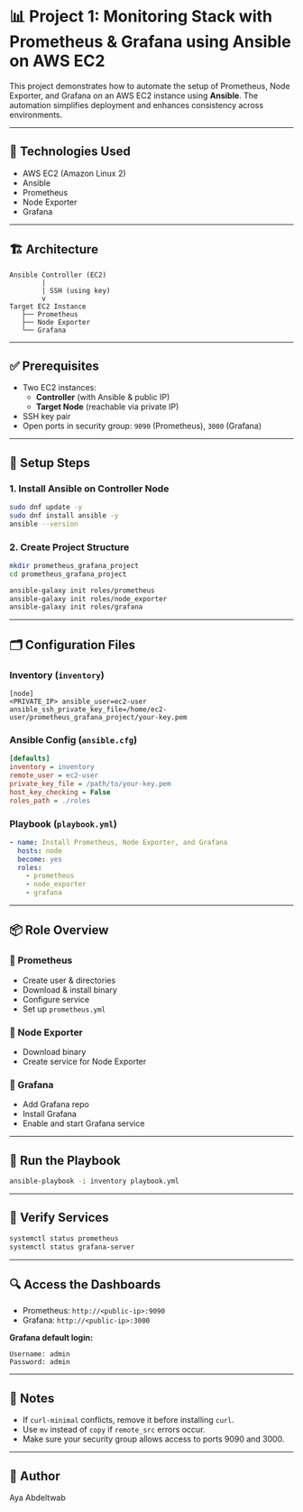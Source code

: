 # 📊 Project 1: Monitoring Stack with Prometheus & Grafana using Ansible on AWS EC2

This project demonstrates how to automate the setup of Prometheus, Node Exporter, and Grafana on an AWS EC2 instance using **Ansible**. The automation simplifies deployment and enhances consistency across environments.

---

## 🧰 Technologies Used

- AWS EC2 (Amazon Linux 2)
- Ansible
- Prometheus
- Node Exporter
- Grafana

---

## 🏗️ Architecture

```
Ansible Controller (EC2)
        |
        | SSH (using key)
        v
Target EC2 Instance
   ├── Prometheus
   ├── Node Exporter
   └── Grafana
```

---

## ✅ Prerequisites

- Two EC2 instances:
  - **Controller** (with Ansible & public IP)
  - **Target Node** (reachable via private IP)
- SSH key pair
- Open ports in security group: `9090` (Prometheus), `3000` (Grafana)

---

## 🔧 Setup Steps

### 1. Install Ansible on Controller Node

```bash
sudo dnf update -y
sudo dnf install ansible -y
ansible --version
```

### 2. Create Project Structure

```bash
mkdir prometheus_grafana_project
cd prometheus_grafana_project

ansible-galaxy init roles/prometheus
ansible-galaxy init roles/node_exporter
ansible-galaxy init roles/grafana
```

---

## 🗂️ Configuration Files

### Inventory (`inventory`)

```
[node]
<PRIVATE_IP> ansible_user=ec2-user ansible_ssh_private_key_file=/home/ec2-user/prometheus_grafana_project/your-key.pem
```

### Ansible Config (`ansible.cfg`)

```ini
[defaults]
inventory = inventory
remote_user = ec2-user
private_key_file = /path/to/your-key.pem
host_key_checking = False
roles_path = ./roles
```

### Playbook (`playbook.yml`)

```yaml
- name: Install Prometheus, Node Exporter, and Grafana
  hosts: node
  become: yes
  roles:
    - prometheus
    - node_exporter
    - grafana
```

---

## 📦 Role Overview

### 🔹 Prometheus

- Create user & directories
- Download & install binary
- Configure service
- Set up `prometheus.yml`

### 🔹 Node Exporter

- Download binary
- Create service for Node Exporter

### 🔹 Grafana

- Add Grafana repo
- Install Grafana
- Enable and start Grafana service

---

## 🚀 Run the Playbook

```bash
ansible-playbook -i inventory playbook.yml
```

---

## 🧪 Verify Services

```bash
systemctl status prometheus
systemctl status grafana-server
```

---

## 🔍 Access the Dashboards

- Prometheus: `http://<public-ip>:9090`
- Grafana: `http://<public-ip>:3000`

**Grafana default login:**

```
Username: admin
Password: admin
```

---

## 📝 Notes

- If `curl-minimal` conflicts, remove it before installing `curl`.
- Use `mv` instead of `copy` if `remote_src` errors occur.
- Make sure your security group allows access to ports 9090 and 3000.

---

## 👤 Author

Aya Abdeltwab